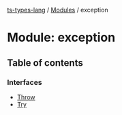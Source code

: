 [ts-types-lang](../README.md) / [Modules](../modules.md) / exception

# Module: exception

## Table of contents

### Interfaces

- [Throw](../interfaces/exception.Throw.md)
- [Try](../interfaces/exception.Try.md)
